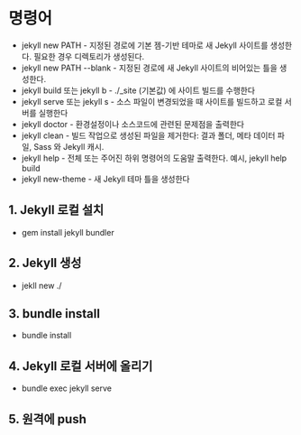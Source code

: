# 명령어

- jekyll new PATH - 지정된 경로에 기본 젬-기반 테마로 새 Jekyll 사이트를 생성한다. 필요한 경우 디렉토리가 생성된다.
- jekyll new PATH --blank - 지정된 경로에 새 Jekyll 사이트의 비어있는 틀을 생성한다.
- jekyll build 또는 jekyll b - ./_site (기본값) 에 사이트 빌드를 수행한다
- jekyll serve 또는 jekyll s - 소스 파일이 변경되었을 때 사이트를 빌드하고 로컬 서버를 실행한다
- jekyll doctor - 환경설정이나 소스코드에 관련된 문제점을 출력한다
- jekyll clean - 빌드 작업으로 생성된 파일을 제거한다: 결과 폴더, 메타 데이터 파일, Sass 와 Jekyll 캐시.
- jekyll help - 전체 또는 주어진 하위 명령어의 도움말 출력한다. 예시, jekyll help build
- jekyll new-theme - 새 Jekyll 테마 틀을 생성한다


## 1. Jekyll 로컬 설치
- gem install jekyll bundler

## 2. Jekyll 생성
- jekll new ./

## 3. bundle install
- bundle install

## 4. Jekyll 로컬 서버에 올리기
- bundle exec jekyll serve

## 5. 원격에 push
